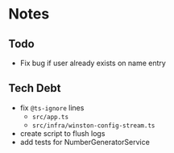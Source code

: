 # Notes

## Todo

- Fix bug if user already exists on name entry

## Tech Debt

- fix `@ts-ignore` lines
  - `src/app.ts`
  - `src/infra/winston-config-stream.ts`
- create script to flush logs
- add tests for NumberGeneratorService
